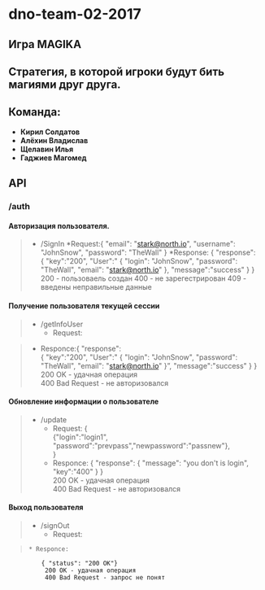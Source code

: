 # dno-team-02-2017
## Игра MAGIKA
## Стратегия, в которой игроки будут бить магиями друг друга. 
## Команда:
  * **Кирил Солдатов**
  * **Алёхин Владислав**
  * **Щелавин Илья**
  * **Гаджиев Магомед**

## API
###  /auth
#### Авторизация пользователя.
>* /SignIn
>     *Request:{ "email": "stark@north.io", "username": "JohnSnow", "password": "TheWall" }
>     *Response: {
	                	"response":		
  		                	{
	                  			"key":"200",
		                   		"User":"
	              			  	{
		              				  "login": "JohnSnow", 
              						  "password": "TheWall",
	             					    "email": "stark@north.io"
	                			  },
			            	      "message":"success"
		            	      }
	              	}
                  200 - пользоваель создан
                  400 - не зарегестрирован
                  409 - введены неправильные данные
#### Получение пользователя текущей сессии  
>* /getInfoUser
>    * Request: 
            
>    * Responce:{
                  "response":		
                    {
                    "key":"200",
                    "User":"
                      {
                        "login\": "JohnSnow", 
                        "password": "TheWall",
                         "email": "stark@north.io"
                    }”,
                    "message":"success"
                  }
                }  
             200 OK - удачная операция  
             400 Bad Request - не авторизовался 

#### Обновление информации о пользователе  
>* /update
>    * Request: 
            {  
                {"login":"login1", "password":"prevpass","newpassword":"passnew"},  
            }  
>    * Responce:
                  {
                        "response":
                        {
                          "message": "you don't is login",
                          "key":"400"
                        }
                      }            
                      200 OK - удачная операция  
                      400 Bad Request - не авторизовался
#### Выход пользователя  
>* /signOut
>     * Request: 

>     * Responce:
             { "status": "200 OK"}        
              200 OK - удачная операция  
              400 Bad Request - запрос не понят


